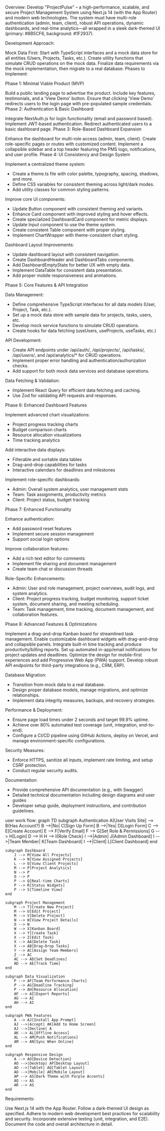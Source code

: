 Overview:
Develop "ProjectPulse" – a high-performance, scalable, and secure Project Management System using Next.js 14 (with the App Router) and modern web technologies. The system must have multi-role authentication (admin, team, client), robust API operations, dynamic dashboards, and real-time analytics—all wrapped in a sleek dark-themed UI (primary: #8B5CF6, background: #1F2937).

Development Approach:

Mock Data First:
Start with TypeScript interfaces and a mock data store for all entities (Users, Projects, Tasks, etc.).
Create utility functions that simulate CRUD operations on the mock data.
Finalize data requirements via the mock implementation, then migrate to a real database.
Phases to Implement:

Phase 1: Minimal Viable Product (MVP) 

Build a public landing page to advertise the product.
Include key features, testimonials, and a 'View Demo' button.
Ensure that clicking 'View Demo' redirects users to the login page with pre-populated sample credentials.
Phase 2: Authentication & Basic Dashboard 

Integrate NextAuth.js for login functionality (email and password based).
Implement JWT-based authentication.
Redirect authenticated users to a basic dashboard page.
Phase 3: Role-Based Dashboard Expansion 

Enhance the dashboard for multi-role access (admin, team, client).
Create role-specific pages or routes with customized content.
Implement a collapsible sidebar and a top header featuring the PMS logo, notifications, and user profile.
Phase 4: UI Consistency and Design System 

Implement a centralized theme system:
- Create a theme.ts file with color palette, typography, spacing, shadows, and more.
- Define CSS variables for consistent theming across light/dark modes.
- Add utility classes for common styling patterns.

Improve core UI components:
- Update Button component with consistent theming and variants.
- Enhance Card component with improved styling and hover effects.
- Create specialized DashboardCard component for metric displays.
- Update Input component to use the theme system.
- Create consistent Table component with proper styling.
- Implement ChartWrapper with theme-consistent chart styling.

Dashboard Layout Improvements:
- Update dashboard layout with consistent navigation.
- Create DashboardHeader and DashboardTabs components.
- Add DashboardEmptyState for better UX with empty data.
- Implement DataTable for consistent data presentation.
- Add proper mobile responsiveness and animations.

Phase 5: Core Features & API Integration 

Data Management:
- Define comprehensive TypeScript interfaces for all data models (User, Project, Task, etc.).
- Set up a mock data store with sample data for projects, tasks, users, etc.
- Develop mock service functions to simulate CRUD operations.
- Create hooks for data fetching (useUsers, useProjects, useTasks, etc.)

API Development:
- Create API endpoints under /api/auth/*, /api/projects/*, /api/tasks/*, /api/users/*, and /api/analytics/* for CRUD operations.
- Implement proper error handling and authentication/authorization checks.
- Add support for both mock data services and database operations.

Data Fetching & Validation:
- Implement React Query for efficient data fetching and caching.
- Use Zod for validating API requests and responses.

Phase 6: Enhanced Dashboard Features 

Implement advanced chart visualizations:
- Project progress tracking charts
- Budget comparison charts
- Resource allocation visualizations
- Time tracking analytics

Add interactive data displays:
- Filterable and sortable data tables
- Drag-and-drop capabilities for tasks
- Interactive calendars for deadlines and milestones

Implement role-specific dashboards:
- Admin: Overall system analytics, user management stats
- Team: Task assignments, productivity metrics
- Client: Project status, budget tracking

Phase 7: Enhanced Functionality

Enhance authentication:
- Add password reset features
- Implement secure session management
- Support social login options

Improve collaboration features:
- Add a rich text editor for comments
- Implement file sharing and document management
- Create team chat or discussion threads

Role-Specific Enhancements:
- Admin: User and role management, project overviews, audit logs, and system analytics.
- Client: Project progress tracking, budget monitoring, support ticket system, document sharing, and meeting scheduling.
- Team: Task management, time tracking, document management, and collaboration features.

Phase 8: Advanced Features & Optimizations

Implement a drag-and-drop Kanban board for streamlined task management.
Enable customizable dashboard widgets with drag-and-drop and collapsible panels.
Integrate built-in time tracking and produce productivity/billing reports.
Set up automated in-app/email notifications for project updates and deadlines.
Optimize the design for mobile-first experiences and add Progressive Web App (PWA) support.
Develop robust API endpoints for third-party integrations (e.g., CRM, ERP).

Database Migration:
- Transition from mock data to a real database.
- Design proper database models, manage migrations, and optimize relationships.
- Implement data integrity measures, backups, and recovery strategies.

Performance & Deployment:
- Ensure page load times under 2 seconds and target 99.9% uptime.
- Achieve over 80% automated test coverage (unit, integration, end-to-end).
- Configure a CI/CD pipeline using GitHub Actions, deploy on Vercel, and manage environment-specific configurations.

Security Measures:
- Enforce HTTPS, sanitize all inputs, implement rate limiting, and setup CSRF protection.
- Conduct regular security audits.

Documentation:
- Provide comprehensive API documentation (e.g., with Swagger)
- Detailed technical documentation including design diagrams and user guides
- Developer setup guide, deployment instructions, and contribution guidelines.

user work flow:
graph TD
    subgraph Authentication
        A[User Visits Site] --> B{Has Account?}
        B -->|No| C[Sign Up Form]
        B -->|Yes| D[Login Form]
        C --> E[Create Account]
        E --> F[Verify Email]
        F --> G[Set Role & Permissions]
        G --> H[Login]
        D --> H
        H --> I{Role Check}
        I -->|Admin| J[Admin Dashboard]
        I -->|Team Member| K[Team Dashboard]
        I -->|Client| L[Client Dashboard]
    end

    subgraph Dashboard
        J --> M[View All Projects]
        K --> N[View Assigned Projects]
        L --> O[View Client Projects]
        M --> P[Project Analytics]
        N --> P
        O --> P
        P --> Q[Real-time Charts]
        P --> R[Status Widgets]
        P --> S[Timeline View]
    end

    subgraph Project Management
        M --> T[Create New Project]
        M --> U[Edit Project]
        M --> V[Delete Project]
        N --> W[View Project Details]
        O --> W
        W --> X[Kanban Board]
        X --> Y[Create Task]
        X --> Z[Edit Task]
        X --> AA[Delete Task]
        X --> AB[Drag-Drop Tasks]
        Y --> AC[Assign Team Members]
        Z --> AC
        AC --> AD[Set Deadlines]
        AD --> AE[Track Time]
    end

    subgraph Data Visualization
        P --> AF[Team Performance Charts]
        P --> AG[Deadline Tracking]
        P --> AH[Resource Allocation]
        AF --> AI[Export Reports]
        AG --> AI
        AH --> AI
    end

    subgraph PWA Features
        A --> AJ[Install App Prompt]
        AJ -->|Accept| AK[Add to Home Screen]
        AJ -->|Decline| A
        AK --> AL[Offline Access]
        AL --> AM[Push Notifications]
        AM --> AN[Sync When Online]
    end

    subgraph Responsive Design
        A --> AO{Device Detection}
        AO -->|Desktop| AP[Desktop Layout]
        AO -->|Tablet| AQ[Tablet Layout]
        AO -->|Mobile| AR[Mobile Layout]
        AP --> AS[Dark Theme with Purple Accents]
        AQ --> AS
        AR --> AS
    end

Requirements:

Use Next.js 14 with the App Router.
Follow a dark-themed UI design as specified.
Adhere to modern web development best practices for scalability and security.
Incorporate extensive testing (unit, integration, and E2E).
Document the code and overall architecture in detail.